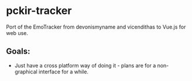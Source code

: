 # pckir-tracker
Port of the EmoTracker from devonismyname and vicendithas to Vue.js for web use.

## Goals:
- Just have a cross platform way of doing it - plans are for a non-graphical interface for a while.
